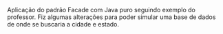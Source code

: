 Aplicação do padrão Facade com Java puro seguindo exemplo do professor. Fiz algumas alterações para poder simular uma base de dados de onde se buscaria a cidade e estado. 